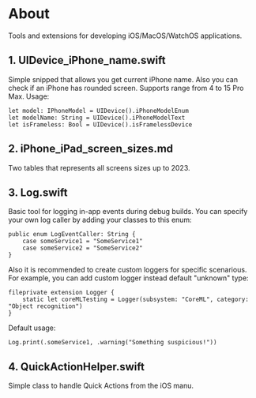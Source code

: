 # About
Tools and extensions for developing iOS/MacOS/WatchOS applications.

## 1. UIDevice_iPhone_name.swift
Simple snipped that allows you get current iPhone name.
Also you can check if an iPhone has rounded screen.
Supports range from 4 to 15 Pro Max. Usage:
```
let model: IPhoneModel = UIDevice().iPhoneModelEnum
let modelName: String = UIDevice().iPhoneModelText
let isFrameless: Bool = UIDevice().isFramelessDevice
```

## 2. iPhone_iPad_screen_sizes.md
Two tables that represents all screens sizes up to 2023.


## 3. Log.swift
Basic tool for logging in-app events during debug builds.
You can specify your own log caller by adding your classes to this enum:
```
public enum LogEventCaller: String {
    case someService1 = "SomeService1"
    case someService2 = "SomeService2"
}
```

Also it is recommended to create custom loggers for specific scenarious.
For example, you can add custom logger instead default "unknown" type:
```
fileprivate extension Logger {
    static let coreMLTesting = Logger(subsystem: "CoreML", category: "Object recognition")
}
```

Default usage:
```
Log.print(.someService1, .warning("Something suspicious!"))
```

## 4. QuickActionHelper.swift
Simple class to handle Quick Actions from the iOS manu.
